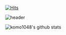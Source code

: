 [![Hits](https://hits.seeyoufarm.com/api/count/incr/badge.svg?url=https%3A%2F%2Fgithub.com%2Fkomo1048%2Fkomo1048&count_bg=%2379C83D&title_bg=%23555555&icon=&icon_color=%23E7E7E7&title=hits&edge_flat=false)](https://hits.seeyoufarm.com)

![header](https://capsule-render.vercel.app/api?type=wave&color=auto&height=300&section=header&text=Hello%20World&fontSize=80)


![komo1048's github stats](https://github-readme-stats.vercel.app/api?username=komo1048&show_icons=true)
